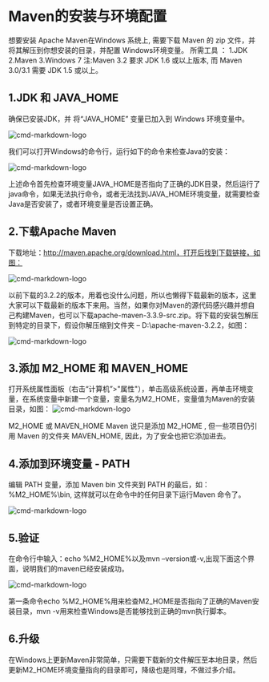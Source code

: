 # Maven的安装与环境配置

  想要安装 Apache Maven在Windows 系统上, 需要下载 Maven 的 zip 文件，并将其解压到你想安装的目录，并配置 Windows环境变量。
  所需工具 ：
  1.JDK
  2.Maven
  3.Windows 7
  注:Maven 3.2 要求 JDK 1.6 或以上版本, 而 Maven 3.0/3.1 需要 JDK 1.5 或以上。
  ## 1.JDK 和 JAVA_HOME
  确保已安装JDK，并 将“JAVA_HOME” 变量已加入到 Windows 环境变量中。
  
  ![cmd-markdown-logo](http://images2015.cnblogs.com/blog/915951/201612/915951-20161205105219585-470223969.png)
  
  我们可以打开Windows的命令行，运行如下的命令来检查Java的安装：
  
  ![cmd-markdown-logo](http://images2015.cnblogs.com/blog/915951/201612/915951-20161206201047226-878818071.png)
  
  上述命令首先检查环境变量JAVA_HOME是否指向了正确的JDK目录，然后运行了java命令，如果无法执行命令，或者无法找到JAVA_HOME环境变量，就需要检查Java是否安装了，或者环境变量是否设置正确。

  ## 2.下载Apache Maven
  下载地址：http://maven.apache.org/download.html，打开后找到下载链接，如图：
  
  ![cmd-markdown-logo](http://images2015.cnblogs.com/blog/915951/201612/915951-20161205110034288-179704586.png)
  
  以前下载的3.2.2的版本，用着也没什么问题，所以也懒得下载最新的版本，这里大家可以下载最新的版本下来用。当然，如果你对Maven的源代码感兴趣并想自己构建Maven，也可以下载apache-maven-3.3.9-src.zip。将下载的安装包解压到特定的目录下，假设你解压缩到文件夹 –  D:\apache-maven-3.2.2，如图：
  
  ![cmd-markdown-logo](http://images2015.cnblogs.com/blog/915951/201612/915951-20161206222455538-1077285607.png)
  
  ## 3.添加 M2_HOME 和 MAVEN_HOME
  
  打开系统属性面板（右击“计算机”>"属性"），单击高级系统设置，再单击环境变量，在系统变量中新建一个变量，变量名为M2_HOME，变量值为Maven的安装目录，如图：
  ![cmd-markdown-logo](http://images2015.cnblogs.com/blog/915951/201612/915951-20161206221927601-334023765.png)
  
  M2_HOME 或 MAVEN_HOME
  Maven 说只是添加 M2_HOME , 但一些项目仍引用 Maven 的文件夹 MAVEN_HOME, 因此，为了安全也把它添加进去。
  
  ## 4.添加到环境变量 - PATH
  
  编辑 PATH 变量，添加 Maven bin 文件夹到 PATH 的最后，如： %M2_HOME%\bin, 这样就可以在命令中的任何目录下运行Maven 命令了。
  
  ![cmd-markdown-logo](http://images2015.cnblogs.com/blog/915951/201612/915951-20161205110840116-2073862741.png)
  
  ## 5.验证
  
  在命令行中输入：echo %M2_HOME%以及mvn –version或-v,出现下面这个界面，说明我们的maven已经安装成功。
  
  ![cmd-markdown-logo](http://images2015.cnblogs.com/blog/915951/201612/915951-20161206222825366-1543269603.png)
  
  第一条命令echo %M2_HOME%用来检查M2_HOME是否指向了正确的Maven安装目录，mvn -v用来检查Windows是否能够找到正确的mvn执行脚本。
  
  ## 6.升级
  
  在Windows上更新Maven非常简单，只需要下载新的文件解压至本地目录，然后更新M2_HOME环境变量指向的目录即可，降级也是同理，不做过多介绍。
  
  
